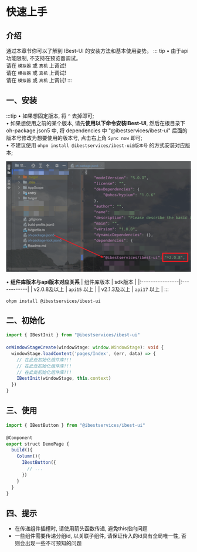 # 快速上手

## 介绍

通过本章节你可以了解到 IBest-UI 的安装方法和基本使用姿势。
::: tip
• 由于api功能限制, 不支持在预览器调试。   
请在 `模拟器` 或 `真机` 上调试!   
请在 `模拟器` 或 `真机` 上调试!   
请在 `模拟器` 或 `真机` 上调试!
:::   

## 一、安装
:::tip
• 如果想固定版本, 将 `^` 去掉即可;   
• 如果想使用之前的某个版本, 请先**使用以下命令安装IBest-UI**, 然后在根目录下 oh-package.json5 中, 将 dependencies 中 "@ibestservices/ibest-ui" 后面的版本号修改为想要使用的版本号, 点击右上角 `Sync now` 即可;   
• 不建议使用 `ohpm install @ibestservices/ibest-ui@版本号` 的方式安装对应版本;

![components](./images/change-version.png)   

• **组件库版本与api版本对应关系**
| 组件库版本        | sdk版本      |
|:----------------|:------------|
| v2.0.8及以上     | `api15` 以上  |
| v2.1.3及以上     | `api17` 以上  |
:::

```shell
ohpm install @ibestservices/ibest-ui
```

## 二、初始化

```ts
import { IBestInit } from "@ibestservices/ibest-ui"

onWindowStageCreate(windowStage: window.WindowStage): void {
  windowStage.loadContent('pages/Index', (err, data) => {
    // 在此处初始化组件库!!!
    // 在此处初始化组件库!!!
    // 在此处初始化组件库!!!
    IBestInit(windowStage, this.context)
  })
}
```

## 三、使用

```ts
import { IBestButton } from "@ibestservices/ibest-ui"

@Component
export struct DemoPage {
  build(){
    Column(){
      IBestButton({
        // ...
      })
    }
  }
}
```

## 四、提示

- 在传递组件插槽时, 请使用箭头函数传递, 避免this指向问题
- 一些组件需要传递分组id, 以关联子组件, 请保证传入的id具有全局唯一性, 否则会出现一些不可预知的问题

